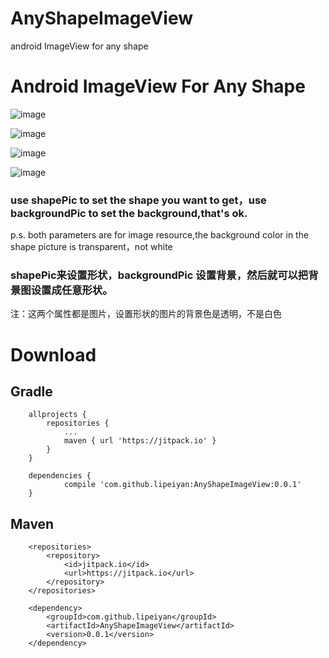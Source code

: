 # AnyShapeImageView
android ImageView for any shape
# Android ImageView For Any Shape
![image](http://upload-images.jianshu.io/upload_images/1648595-42e428949f5203ef.png?imageMogr2/auto-orient/strip%7CimageView2/2/w/1240)

![image](http://upload-images.jianshu.io/upload_images/1648595-3a1462fe0f09d7f7.png?imageMogr2/auto-orient/strip%7CimageView2/2/w/1240)

![image](http://upload-images.jianshu.io/upload_images/1648595-25ac74abe29f84eb.jpg?imageMogr2/auto-orient/strip%7CimageView2/2/w/1240)

![image](http://upload-images.jianshu.io/upload_images/1648595-49b4d884beb4158e.png?imageMogr2/auto-orient/strip%7CimageView2/2/w/1240)

### use shapePic to set the shape you want to get，use backgroundPic to set the background,that's ok. 
p.s. both parameters are for image resource,the background color in the shape picture is transparent，not white
### shapePic来设置形状，backgroundPic 设置背景，然后就可以把背景图设置成任意形状。
注：这两个属性都是图片，设置形状的图片的背景色是透明，不是白色

# Download
## Gradle

```
	allprojects {
		repositories {
			...
			maven { url 'https://jitpack.io' }
		}
	}
```


```
	dependencies {
	        compile 'com.github.lipeiyan:AnyShapeImageView:0.0.1'
	}
```
## Maven
```
	<repositories>
		<repository>
		    <id>jitpack.io</id>
		    <url>https://jitpack.io</url>
		</repository>
	</repositories>
```


```
	<dependency>
	    <groupId>com.github.lipeiyan</groupId>
	    <artifactId>AnyShapeImageView</artifactId>
	    <version>0.0.1</version>
	</dependency>
```
